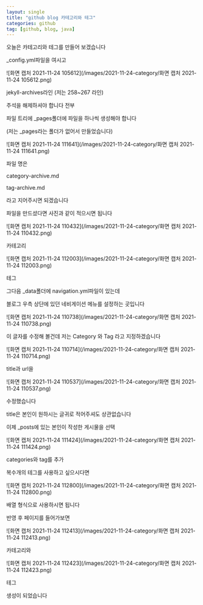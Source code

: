 ```yaml
---
layout: single
title: "github blog 카테고리와 테그"
categories: github
tag: [github, blog, java]
---
```




오늘은 카테고리와 테그를 만들어 보겠습니다

_config.yml파일을 여시고

![화면 캡처 2021-11-24 105612](/images/2021-11-24-category/화면 캡처 2021-11-24 105612.png)

jekyll-archives라인 (저는 258~267 라인)

주석을 해제하셔야 합니다 전부



파일 트리에 _pages폴더에 파일을 하나씩 생성해야 합니다

(저는 _pages라는 폴더가 없어서 만들었습니다)

![화면 캡처 2021-11-24 111641](/images/2021-11-24-category/화면 캡처 2021-11-24 111641.png)

파일 명은 

category-archive.md

tag-archive.md

라고 지어주시면 되겠습니다



파일을 만드셨다면 사진과 같이 적으시면 됩니다

![화면 캡처 2021-11-24 110432](/images/2021-11-24-category/화면 캡처 2021-11-24 110432.png)

카테고리

![화면 캡처 2021-11-24 112003](/images/2021-11-24-category/화면 캡처 2021-11-24 112003.png)

테그



그다음 _data폴더에 navigation.yml파일이 있는데

블로그 우측 상단에 있던 네비게이션 메뉴를 설정하는 곳입니다

![화면 캡처 2021-11-24 110738](/images/2021-11-24-category/화면 캡처 2021-11-24 110738.png)

이 글자를 수정해 볼건데 저는 Category 와 Tag 라고 지정하겠습니다

![화면 캡처 2021-11-24 110714](/images/2021-11-24-category/화면 캡처 2021-11-24 110714.png)

title과 url을 

![화면 캡처 2021-11-24 110537](/images/2021-11-24-category/화면 캡처 2021-11-24 110537.png)

수정했습니다

title은 본인이 원하시는 글귀로 적어주셔도 상관없습니다



이제 _posts에 있는 본인이 작성한 게시물을 선택

![화면 캡처 2021-11-24 111424](/images/2021-11-24-category/화면 캡처 2021-11-24 111424.png)

categories와 tag를 추가

복수개의 테그를 사용하고 싶으시다면

![화면 캡처 2021-11-24 112800](/images/2021-11-24-category/화면 캡처 2021-11-24 112800.png)

배열 형식으로  사용하시면 됩니다



반영 후 페이지를 들어가보면

![화면 캡처 2021-11-24 112413](/images/2021-11-24-category/화면 캡처 2021-11-24 112413.png)

카테고리와

![화면 캡처 2021-11-24 112423](/images/2021-11-24-category/화면 캡처 2021-11-24 112423.png)

테그

생성이 되었습니다







